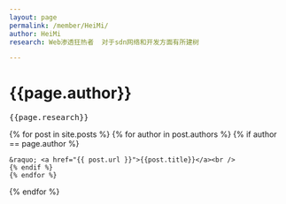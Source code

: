```yaml
---
layout: page
permalink: /member/HeiMi/
author: HeiMi
research: Web渗透狂热者  对于sdn网络和开发方面有所建树

---
```

<h1 class="post-title">{{page.author}}</h1>
<pre>
{{page.research}}
</pre>

<div>
{% for post in site.posts %}
	{% for author in post.authors %}
	{% if author == page.author %}
	
	&raquo; <a href="{{ post.url }}">{{post.title}}</a><br />
	{% endif %}
	{% endfor %}
{% endfor %}
</div>
